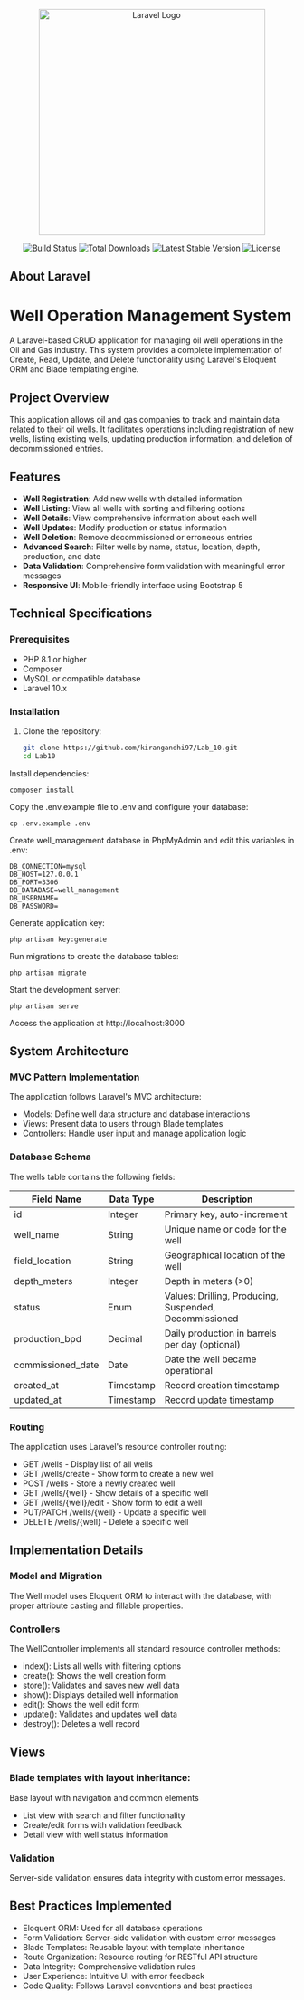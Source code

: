 <p align="center"><a href="https://laravel.com" target="_blank"><img src="https://raw.githubusercontent.com/laravel/art/master/logo-lockup/5%20SVG/2%20CMYK/1%20Full%20Color/laravel-logolockup-cmyk-red.svg" width="400" alt="Laravel Logo"></a></p>

<p align="center">
<a href="https://github.com/laravel/framework/actions"><img src="https://github.com/laravel/framework/workflows/tests/badge.svg" alt="Build Status"></a>
<a href="https://packagist.org/packages/laravel/framework"><img src="https://img.shields.io/packagist/dt/laravel/framework" alt="Total Downloads"></a>
<a href="https://packagist.org/packages/laravel/framework"><img src="https://img.shields.io/packagist/v/laravel/framework" alt="Latest Stable Version"></a>
<a href="https://packagist.org/packages/laravel/framework"><img src="https://img.shields.io/packagist/l/laravel/framework" alt="License"></a>
</p>

## About Laravel

# Well Operation Management System

A Laravel-based CRUD application for managing oil well operations in the Oil and Gas industry. This system provides a complete implementation of Create, Read, Update, and Delete functionality using Laravel's Eloquent ORM and Blade templating engine.

## Project Overview

This application allows oil and gas companies to track and maintain data related to their oil wells. It facilitates operations including registration of new wells, listing existing wells, updating production information, and deletion of decommissioned entries.

## Features

- **Well Registration**: Add new wells with detailed information
- **Well Listing**: View all wells with sorting and filtering options
- **Well Details**: View comprehensive information about each well
- **Well Updates**: Modify production or status information
- **Well Deletion**: Remove decommissioned or erroneous entries
- **Advanced Search**: Filter wells by name, status, location, depth, production, and date
- **Data Validation**: Comprehensive form validation with meaningful error messages
- **Responsive UI**: Mobile-friendly interface using Bootstrap 5

## Technical Specifications

### Prerequisites

- PHP 8.1 or higher
- Composer
- MySQL or compatible database
- Laravel 10.x

### Installation

1. Clone the repository:
   ```bash
   git clone https://github.com/kirangandhi97/Lab_10.git
   cd Lab10

Install dependencies:
```
composer install
```

Copy the .env.example file to .env and configure your database:
```
cp .env.example .env
```

Create well_management database in PhpMyAdmin and edit this variables in .env:
```
DB_CONNECTION=mysql
DB_HOST=127.0.0.1
DB_PORT=3306
DB_DATABASE=well_management
DB_USERNAME=
DB_PASSWORD=
```

Generate application key:
```
php artisan key:generate
```

Run migrations to create the database tables:
```
php artisan migrate
````

Start the development server:
```
php artisan serve
```

Access the application at http://localhost:8000

## System Architecture
### MVC Pattern Implementation


The application follows Laravel's MVC architecture:

- Models: Define well data structure and database interactions
- Views: Present data to users through Blade templates
- Controllers: Handle user input and manage application logic

### Database Schema
The wells table contains the following fields:


| Field Name        | Data Type  | Description                                        |
|------------------|-----------|----------------------------------------------------|
| id              | Integer   | Primary key, auto-increment                        |
| well_name       | String    | Unique name or code for the well                  |
| field_location  | String    | Geographical location of the well                 |
| depth_meters    | Integer   | Depth in meters (>0)                              |
| status          | Enum      | Values: Drilling, Producing, Suspended, Decommissioned |
| production_bpd  | Decimal   | Daily production in barrels per day (optional)    |
| commissioned_date | Date    | Date the well became operational                  |
| created_at      | Timestamp | Record creation timestamp                         |
| updated_at      | Timestamp | Record update timestamp                           |



### Routing
The application uses Laravel's resource controller routing:

- GET /wells - Display list of all wells
- GET /wells/create - Show form to create a new well
- POST /wells - Store a newly created well
- GET /wells/{well} - Show details of a specific well
- GET /wells/{well}/edit - Show form to edit a well
- PUT/PATCH /wells/{well} - Update a specific well
- DELETE /wells/{well} - Delete a specific well

## Implementation Details
### Model and Migration
The Well model uses Eloquent ORM to interact with the database, with proper attribute casting and fillable properties.


### Controllers
The WellController implements all standard resource controller methods:

- index(): Lists all wells with filtering options
- create(): Shows the well creation form
- store(): Validates and saves new well data
- show(): Displays detailed well information
- edit(): Shows the well edit form
- update(): Validates and updates well data
- destroy(): Deletes a well record

## Views
### Blade templates with layout inheritance:

Base layout with navigation and common elements
- List view with search and filter functionality
- Create/edit forms with validation feedback
- Detail view with well status information

### Validation
Server-side validation ensures data integrity with custom error messages.


## Best Practices Implemented

- Eloquent ORM: Used for all database operations
- Form Validation: Server-side validation with custom error messages
- Blade Templates: Reusable layout with template inheritance
- Route Organization: Resource routing for RESTful API structure
- Data Integrity: Comprehensive validation rules
- User Experience: Intuitive UI with error feedback
- Code Quality: Follows Laravel conventions and best practices
